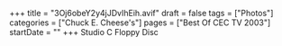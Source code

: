 +++
title = "3Oj6obeY2y4jJDvIhEih.avif"
draft = false
tags = ["Photos"]
categories = ["Chuck E. Cheese's"]
pages = ["Best Of CEC TV 2003"]
startDate = ""
+++
Studio C Floppy Disc
